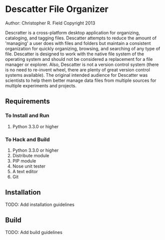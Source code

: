 # Descatter File Organizer #

Author: Christopher R. Field
Copyright 2013

Descratter is a cross-platform desktop application for organizing, cataloging, and
tagging files. Descatter attempts to reduce the amount of 'managing' a user does
with files and folders but maintain a consistent organization for quickly 
organizing, browsing, and searching of any type of file. Descatter is designed to work with
the native file system of the operating system and should not be considered a replacement
for a file manager or explorer. Also, Descatter is not a version control system (there is 
no need to re-invent wheel, there are plenty of great version control systems available). The 
original intended audience for Descatter was scientists to help them better manage data files
from multiple sources for multiple experiments and projects. 

## Requirements ##

### To Install and Run ###

1. Python 3.3.0 or higher

### To Hack and Build ###

1. Python 3.3.0 or higher
2. Distribute module
3. PIP module
4. Nose unit tester
5. A text editor
6. Git

## Installation ##

TODO: Add installation guidelines

## Build ##

TODO: Add build guidelines